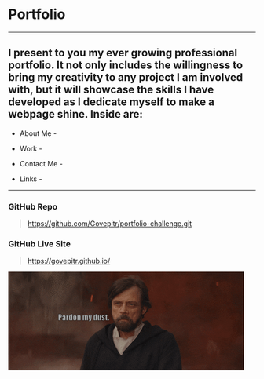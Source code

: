 # Portfolio
---


## I present to you my ever growing professional portfolio. It not only includes the willingness to bring my creativity to any project I am involved with, but it will showcase the skills I have developed as I dedicate myself to make a webpage shine. Inside are:

- About Me - 

- Work - 

- Contact Me - 

- Links - 



---

### GitHub Repo

>https://github.com/Govepitr/portfolio-challenge.git

### GitHub Live Site

> https://govepitr.github.io/

![Portfolio Screenshot](https://github.com/Govepitr/portfolio-challenge/blob/work/Assets/images/pardon.gif?raw=true "Portfolio Screenshot")

